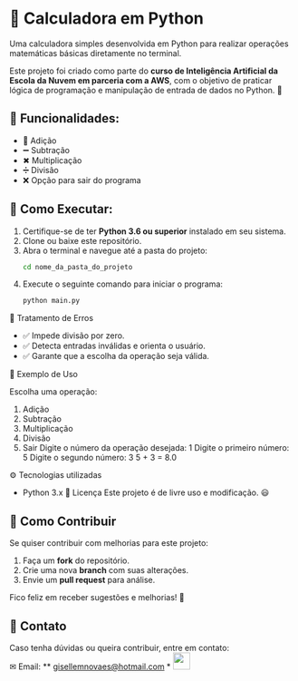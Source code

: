 
# 🧮 Calculadora em Python  

Uma calculadora simples desenvolvida em Python para realizar operações matemáticas básicas diretamente no terminal.  

Este projeto foi criado como parte do **curso de Inteligência Artificial da Escola da Nuvem em parceria com a AWS**, 
com o objetivo de praticar lógica de programação e manipulação de entrada de dados no Python. 🚀  
## 🚀 Funcionalidades:

- 🔢 Adição
- ➖ Subtração
- ✖ Multiplicação
- ➗ Divisão
- ❌ Opção para sair do programa


## 📌 Como Executar:

1. Certifique-se de ter **Python 3.6 ou superior** instalado em seu sistema.
2. Clone ou baixe este repositório.
3. Abra o terminal e navegue até a pasta do projeto:
   ```bash
   cd nome_da_pasta_do_projeto
4. Execute o seguinte comando para iniciar o programa:
   ```bash
   python main.py


🔧 Tratamento de Erros
- ✅ Impede divisão por zero.
- ✅ Detecta entradas inválidas e orienta o usuário.
- ✅ Garante que a escolha da operação seja válida.


📄 Exemplo de Uso

Escolha uma operação:
1. Adição
2. Subtração
3. Multiplicação
4. Divisão
5. Sair
Digite o número da operação desejada: 1
Digite o primeiro número: 5
Digite o segundo número: 3
5 + 3 = 8.0


⚙ Tecnologias utilizadas
- Python 3.x
📜 Licença
Este projeto é de livre uso e modificação. 😃


## 🤝 Como Contribuir  
Se quiser contribuir com melhorias para este projeto:  
1. Faça um **fork** do repositório.  
2. Crie uma nova **branch** com suas alterações.  
3. Envie um **pull request** para análise.  

Fico feliz em receber sugestões e melhorias! 🚀  

## 📧 Contato  
Caso tenha dúvidas ou queira contribuir, entre em contato:  
✉ Email: ** gisellemnovaes@hotmail.com *
<a href="https://www.linkedin.com/in/gisele-novaes-psantos/">
  <img src="https://upload.wikimedia.org/wikipedia/commons/c/ca/LinkedIn_logo_initials.png" width="30">
</a>





